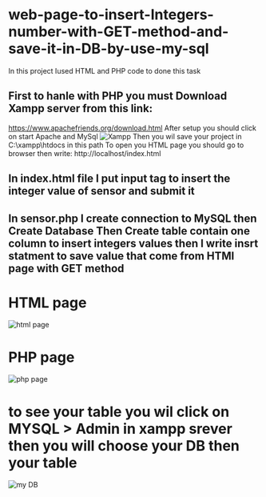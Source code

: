 # web-page-to-insert-Integers-number-with-GET-method-and-save-it-in-DB-by-use-my-sql
In this project Iused HTML and PHP code to done this task 
## First to hanle with PHP you must Download Xampp server from this link:
https://www.apachefriends.org/download.html
After setup you should click on start Apache and MySql
![Xampp](https://user-images.githubusercontent.com/108132445/181941150-4e4eb025-e944-491e-844e-6b7b77ae3dac.PNG)
Then you wil save your project in C:\xampp\htdocs in this path
To open you HTML page you should go to browser then write:
http://localhost/index.html
## In index.html file I put input tag to insert the integer value of sensor and submit it
## In sensor.php I create connection to MySQL then Create Database Then Create table contain one column to insert integers values then I write insrt statment to save value that come from HTMl page with GET method 
# HTML page
![html page](https://user-images.githubusercontent.com/108132445/181946950-3b56c9dd-13fa-425d-9d87-b0ff2dbeb321.PNG)
# PHP page
![php page](https://user-images.githubusercontent.com/108132445/181947311-efd90f91-888a-4fa2-92b5-51c81ba06a32.PNG)
# to see your table you wil click on MYSQL > Admin  in xampp srever then you will choose your DB then your table 
![my DB](https://user-images.githubusercontent.com/108132445/181950298-98436590-5d4a-436a-832c-e40e75dbdb49.PNG)

